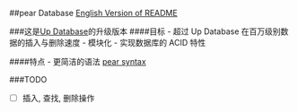 ##pear Database
[English Version of README](./README.en.md)

###这是[Up Database](http://www.github.com/UncP/Up_Database)的升级版本
####目标
	- 超过 Up Database 在百万级别数据的插入与删除速度
	- 模块化
	- 实现数据库的 ACID 特性

####特点
	- 更简洁的语法
[pear syntax](./pear_syntax)

###TODO
- [ ] 插入, 查找, 删除操作
